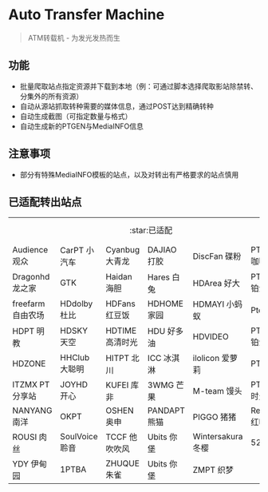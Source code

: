 # Auto Transfer Machine
> ATM转载机 - 为发光发热而生

## 功能

* 批量爬取站点指定资源并下载到本地（例：可通过脚本选择爬取影站除禁转、分集外的所有资源）
* 自动从源站抓取转种需要的媒体信息，通过POST达到精确转种
* 自动生成截图（可指定数量与格式）
* 自动生成新的PTGEN与MediaINFO信息

## 注意事项
* 部分有特殊MediaINFO模板的站点，以及对转出有严格要求的站点慎用

## 已适配转出站点

<table>
  <tr>
    <td colspan="6" align="center">:star:已适配</td>
    <td align="center" bgcolor="red">:construction_worker_man:施工中</td>
  </tr>  
  <tr>
    <td>Audience 观众</td>
    <td>CarPT 小汽车</td> 
    <td>Cyanbug 大青龙</td> 
    <td>DAJIAO 打胶</td> 
    <td>DiscFan 碟粉</td>     
    <td>PTCAFE 咖啡</td>     
    <td> BTSCHOOL 学校</td> <!-- 施工中 -->
  </tr>  
  <tr>
    <td>Dragonhd 龙之家</td>
    <td>GTK</td> 
    <td>Haidan 海胆</td> 
    <td>Hares 白兔</td> 
    <td>HDArea 好大</td>  
    <td>PTChina 铂金学院</td>    
    <td>HDAtmos 阿童木</td> <!-- 施工中 -->
  </tr> 
  <tr>
    <td>freefarm 自由农场</td>
    <td>HDdolby 杜比</td> 
    <td>HDFans 红豆饭</td> 
    <td>HDHOME 家园</td> 
    <td>HDMAYI 小蚂蚁</td>
    <td>Pter 猫</td>     
    <td>HDPOST 普斯特</td> <!-- 施工中 -->
  </tr> 
  <tr>
    <td>HDPT 明教</td>
    <td>HDSKY 天空</td> 
    <td>HDTIME 高清时光</td> 
    <td>HDU 好多油</td> 
    <td>HDVIDEO</td>
    <td>PTHOME 铂金家</td>     
    <td>HUDBT 蝴蝶</td> <!-- 施工中 -->
  </tr> 
  <tr>
    <td>HDZONE</td> 
    <td>HHClub 大聪明</td> 
    <td>HITPT 北川</td> 
    <td>ICC 冰淇淋</td>
    <td>ilolicon 爱萝莉</td>
    <td>PTLSP</td>
    <td>Ourbits 我堡</td> <!-- 施工中 -->
  </tr> 
  <tr>
    <td>ITZMX PT分享站</td> 
    <td>JOYHD 开心</td> 
    <td>KUFEI 库非</td> 
    <td>3WMG 芒果</td>
    <td>M-team 馒头</td>
    <td>PTtime PT时光</td>
    <td>不可说</td> <!-- 施工中 -->
  </tr> 
  <tr>
    <td>NANYANG 南洋</td> 
    <td>OKPT</td> 
    <td>OSHEN 奥申</td> 
    <td>PANDAPT 熊猫</td>
    <td>PIGGO 猪猪</td>
    <td>Redleaves 红叶</td>
    <td>PTSBAO 烧包</td> <!-- 施工中 -->
  </tr>
  <tr>
    <td>ROUSI 肉丝</td> 
    <td>SoulVoice 聆音</td> 
    <td>TCCF 他吹吹风</td> 
    <td>Ubits 你堡</td>
    <td>Wintersakura 冬樱</td>
    <td>52PT</td>
    <td>HDChina 瓷</td> <!-- 施工中 -->
  </tr>
  <tr>
    <td>YDY 伊甸园</td> 
    <td>1PTBA</td> 
    <td>ZHUQUE 朱雀</td> 
    <td>Ubits 你堡</td>
    <td>ZMPT 织梦</td>
    <td></td>
    <td></td> <!-- 施工中 -->
  </tr> 
</table>





